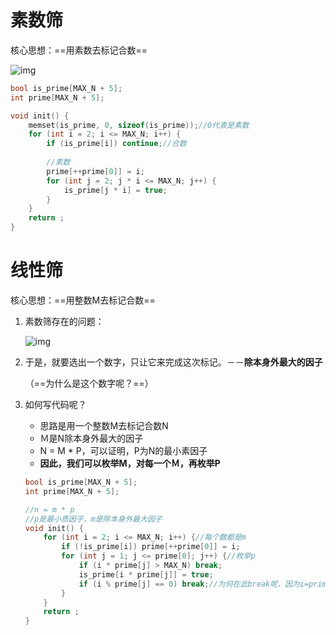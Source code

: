 # 素数筛

核心思想：==用素数去标记合数==

![img](https://wx3.sinaimg.cn/mw690/005LasY6ly1gpn10xu5b1j30qk0endoa.jpg)



```c++
bool is_prime[MAX_N + 5];
int prime[MAX_N + 5];

void init() {
    memset(is_prime, 0, sizeof(is_prime));//0代表是素数
    for (int i = 2; i <= MAX_N; i++) {
        if (is_prime[i]) continue;//合数
        
        //素数
        prime[++prime[0]] = i;
        for (int j = 2; j * i <= MAX_N; j++) {
            is_prime[j * i] = true;
        }
    }
    return ;
}
```





# 线性筛

核心思想：==用整数M去标记合数==

1. 素数筛存在的问题：

   ![img](https://wx2.sinaimg.cn/mw690/005LasY6ly1gpn111ehipj30ni0aqwil.jpg)

2. 于是，就要选出一个数字，只让它来完成这次标记。－－**除本身外最大的因子**

   （==为什么是这个数字呢？==）

3. 如何写代码呢？

   + 思路是用一个整数M去标记合数N
   + Ｍ是N除本身外最大的因子
   + N = M * P，可以证明，P为N的最小素因子
   + **因此，我们可以枚举M，对每一个Ｍ，再枚举P**

   ```c++
   bool is_prime[MAX_N + 5];
   int prime[MAX_N + 5];
   
   //n = m * p
   //p是最小质因子，m是除本身外最大因子
   void init() {
       for (int i = 2; i <= MAX_N; i++) {//每个数都是m
           if (!is_prime[i]) prime[++prime[0]] = i;
           for (int j = 1; j <= prime[0]; j++) {//枚举p
               if (i * prime[j] > MAX_N) break;
               is_prime[i * prime[j]] = true;
               if (i % prime[j] == 0) break;//为何在此break呢，因为i=prime[j]*x, prime[j]<prime[j+1], 那么i*prime[j+1]的最小素因子就应该是prime[j]而不是prime[j+1]
           }
       }
       return ;
   }
   
   ```

   